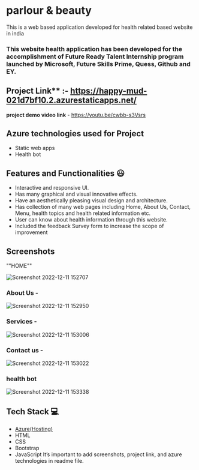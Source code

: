 # parlour & beauty #

This is a web based application developed for health related based website in india

### This website  health application has been developed for the accomplishment of Future Ready Talent Internship program launched by Microsoft, Future Skills Prime, Quess, Github and EY.


  ## Project Link** :- https://happy-mud-021d7bf10.2.azurestaticapps.net/
         
**project demo video link** - https://youtu.be/cwbb-s3Vsrs

## Azure technologies used for Project

- Static web apps
- Health bot

## Features and Functionalities 😃

- Interactive and responsive UI.
- Has many graphical and visual innovative effects.
- Have an aesthetically pleasing visual design and architecture.
- Has collection of many web pages including Home, About Us, Contact, Menu, health topics and health related information etc.
- User can know about health information through this website.
- Included the feedback Survey form to increase the scope of improvement 

## Screenshots

""HOME""

![Screenshot 2022-12-11 152707](https://user-images.githubusercontent.com/92851104/206897243-d4028741-13cc-4a52-bd0d-61434eb1bc20.png)

   
### About Us -

![Screenshot 2022-12-11 152950](https://user-images.githubusercontent.com/92851104/206897373-b5d6d409-917d-4449-9579-7447e083bdbd.png)


### Services -

![Screenshot 2022-12-11 153006](https://user-images.githubusercontent.com/92851104/206897384-7921632c-7638-4852-a08c-5707df9f6221.png)


### Contact us -

![Screenshot 2022-12-11 153022](https://user-images.githubusercontent.com/92851104/206897401-2c1b7e7c-df40-4e04-8d97-02bc27492a8f.png)


### health bot

![Screenshot 2022-12-11 153338](https://user-images.githubusercontent.com/92851104/206897463-b9071071-5bda-469d-a97e-f3be1ab0e275.png)



## Tech Stack 💻

- [Azure(Hosting)](https://azure.microsoft.com/en-in/features/azure-portal/)
- HTML
- CSS
- Bootstrap
- JavaScript
It’s important to add screenshots, project link, and azure technologies in readme file.
